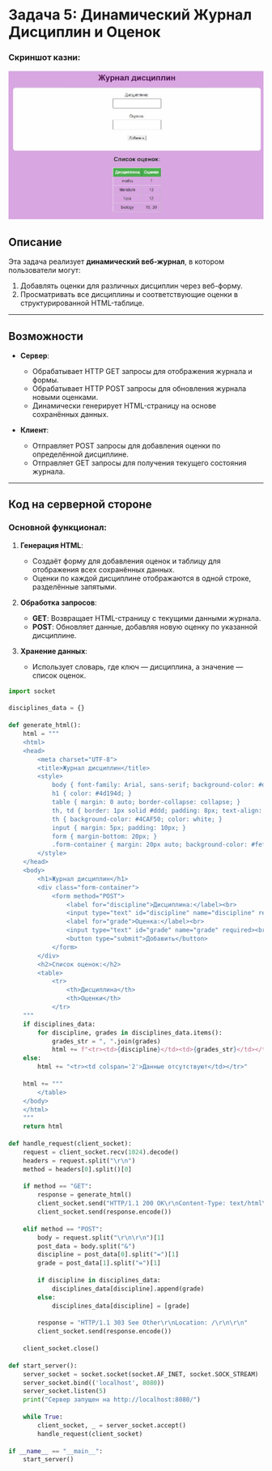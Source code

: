 # Задача 5: Динамический Журнал Дисциплин и Оценок


### Скриншот казни:
![Результат выполнения задачи 5](images/task5.jpg)


## Описание
Эта задача реализует **динамический веб-журнал**, в котором пользователи могут:
1. Добавлять оценки для различных дисциплин через веб-форму.
2. Просматривать все дисциплины и соответствующие оценки в структурированной HTML-таблице.

---

## Возможности
- **Сервер**:
  - Обрабатывает HTTP GET запросы для отображения журнала и формы.
  - Обрабатывает HTTP POST запросы для обновления журнала новыми оценками.
  - Динамически генерирует HTML-страницу на основе сохранённых данных.

- **Клиент**:
  - Отправляет POST запросы для добавления оценки по определённой дисциплине.
  - Отправляет GET запросы для получения текущего состояния журнала.

---

## Код на серверной стороне

### Основной функционал:
1. **Генерация HTML**:
   - Создаёт форму для добавления оценок и таблицу для отображения всех сохранённых данных.
   - Оценки по каждой дисциплине отображаются в одной строке, разделённые запятыми.

2. **Обработка запросов**:
   - **GET**: Возвращает HTML-страницу с текущими данными журнала.
   - **POST**: Обновляет данные, добавляя новую оценку по указанной дисциплине.

3. **Хранение данных**:
   - Использует словарь, где ключ — дисциплина, а значение — список оценок.

```python
import socket

disciplines_data = {}

def generate_html():
    html = """
    <html>
    <head>
        <meta charset="UTF-8">
        <title>Журнал дисциплин</title>
        <style>
            body { font-family: Arial, sans-serif; background-color: #d8a7e1; color: #333; text-align: center; }
            h1 { color: #4d194d; }
            table { margin: 0 auto; border-collapse: collapse; }
            th, td { border: 1px solid #ddd; padding: 8px; text-align: center; }
            th { background-color: #4CAF50; color: white; }
            input { margin: 5px; padding: 10px; }
            form { margin-bottom: 20px; }
            .form-container { margin: 20px auto; background-color: #fefefe; padding: 20px; border-radius: 10px; width: 50%; }
        </style>
    </head>
    <body>
        <h1>Журнал дисциплин</h1>
        <div class="form-container">
            <form method="POST">
                <label for="discipline">Дисциплина:</label><br>
                <input type="text" id="discipline" name="discipline" required><br><br>
                <label for="grade">Оценка:</label><br>
                <input type="text" id="grade" name="grade" required><br><br>
                <button type="submit">Добавить</button>
            </form>
        </div>
        <h2>Список оценок:</h2>
        <table>
            <tr>
                <th>Дисциплина</th>
                <th>Оценки</th>
            </tr>
    """
    if disciplines_data:
        for discipline, grades in disciplines_data.items():
            grades_str = ", ".join(grades)
            html += f"<tr><td>{discipline}</td><td>{grades_str}</td></tr>"
    else:
        html += "<tr><td colspan='2'>Данные отсутствуют</td></tr>"

    html += """
        </table>
    </body>
    </html>
    """
    return html

def handle_request(client_socket):
    request = client_socket.recv(1024).decode()
    headers = request.split("\r\n")
    method = headers[0].split()[0]

    if method == "GET":
        response = generate_html()
        client_socket.send("HTTP/1.1 200 OK\r\nContent-Type: text/html\r\n\r\n".encode())
        client_socket.send(response.encode())

    elif method == "POST":
        body = request.split("\r\n\r\n")[1]
        post_data = body.split("&")
        discipline = post_data[0].split("=")[1]
        grade = post_data[1].split("=")[1]

        if discipline in disciplines_data:
            disciplines_data[discipline].append(grade)
        else:
            disciplines_data[discipline] = [grade]

        response = "HTTP/1.1 303 See Other\r\nLocation: /\r\n\r\n"
        client_socket.send(response.encode())

    client_socket.close()

def start_server():
    server_socket = socket.socket(socket.AF_INET, socket.SOCK_STREAM)
    server_socket.bind(('localhost', 8080))
    server_socket.listen(5)
    print("Сервер запущен на http://localhost:8080/")

    while True:
        client_socket, _ = server_socket.accept()
        handle_request(client_socket)

if __name__ == "__main__":
    start_server()
